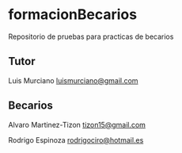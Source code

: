 # formacionBecarios
Repositorio de pruebas para practicas de becarios

## Tutor

Luis Murciano luismurciano@gmail.com

## Becarios

Alvaro Martinez-Tizon tizon15@gmail.com

Rodrigo Espinoza rodrigociro@hotmail.es
